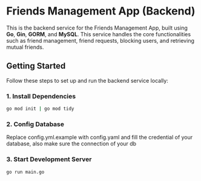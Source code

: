 # Friends Management App (Backend)

This is the backend service for the Friends Management App, built using **Go**, **Gin**, **GORM**, and **MySQL**. This service handles the core functionalities such as friend management, friend requests, blocking users, and retrieving mutual friends.

## Getting Started

Follow these steps to set up and run the backend service locally:

### 1. Install Dependencies

```bash
go mod init | go mod tidy
```
### 2. Config Database
Replace config.yml.example with config.yaml and fill the credential of your database, also make sure the connection of your db

### 3. Start Development Server

```bash
go run main.go
```